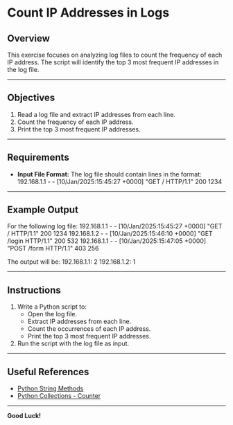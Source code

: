 # Count IP Addresses in Logs

## Overview
This exercise focuses on analyzing log files to count the frequency of each IP address. The script will identify the top 3 most frequent IP addresses in the log file.

---

## Objectives
1. Read a log file and extract IP addresses from each line.
2. Count the frequency of each IP address.
3. Print the top 3 most frequent IP addresses.

---

## Requirements
- **Input File Format:** The log file should contain lines in the format:
  192.168.1.1 - - [10/Jan/2025:15:45:27 +0000] "GET / HTTP/1.1" 200 1234

---

## Example Output
For the following log file:
192.168.1.1 - - [10/Jan/2025:15:45:27 +0000] "GET / HTTP/1.1" 200 1234 
192.168.1.2 - - [10/Jan/2025:15:46:10 +0000] "GET /login HTTP/1.1" 200 532 
192.168.1.1 - - [10/Jan/2025:15:47:05 +0000] "POST /form HTTP/1.1" 403 256


The output will be:
192.168.1.1: 2 
192.168.1.2: 1


---

## Instructions
1. Write a Python script to:
   - Open the log file.
   - Extract IP addresses from each line.
   - Count the occurrences of each IP address.
   - Print the top 3 most frequent IP addresses.
2. Run the script with the log file as input.

---

## Useful References
- [Python String Methods](https://docs.python.org/3/library/stdtypes.html#string-methods)
- [Python Collections - Counter](https://docs.python.org/3/library/collections.html#collections.Counter)

---

**Good Luck!**
